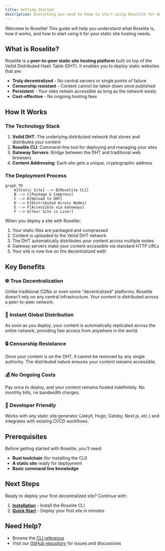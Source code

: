 ```yaml
---
title: Getting Started
description: Everything you need to know to start using Roselite for decentralized hosting
---
```


Welcome to Roselite! This guide will help you understand what Roselite is, how it works, and how to start using it for your static site hosting needs.

## What is Roselite?

Roselite is a **peer-to-peer static site hosting platform** built on top of the Veilid Distributed Hash Table (DHT). It enables you to deploy static websites that are:

- **Truly decentralized** - No central servers or single points of failure
- **Censorship resistant** - Content cannot be taken down once published
- **Persistent** - Your sites remain accessible as long as the network exists
- **Cost-effective** - No ongoing hosting fees

## How It Works

### The Technology Stack

1. **Veilid DHT**: The underlying distributed network that stores and distributes your content
2. **Roselite CLI**: Command-line tool for deploying and managing your sites
3. **Gateway Servers**: Bridge between the DHT and traditional web browsers
4. **Content Addressing**: Each site gets a unique, cryptographic address

### The Deployment Process

```mermaid
graph TD
    A[Static Site] --> B[Roselite CLI]
    B --> C[Package & Compress]
    C --> D[Upload to DHT]
    D --> E[Distributed Across Nodes]
    E --> F[Accessible via Gateways]
    F --> G[Your Site is Live!]
```

When you deploy a site with Roselite:

1. Your static files are packaged and compressed
2. Content is uploaded to the Veilid DHT network
3. The DHT automatically distributes your content across multiple nodes
4. Gateway servers make your content accessible via standard HTTP URLs
5. Your site is now live on the decentralized web!

## Key Benefits

### 🌐 True Decentralization
Unlike traditional CDNs or even some "decentralized" platforms, Roselite doesn't rely on any central infrastructure. Your content is distributed across a peer-to-peer network.

### 🚀 Instant Global Distribution
As soon as you deploy, your content is automatically replicated across the entire network, providing fast access from anywhere in the world.

### 🔒 Censorship Resistance
Once your content is on the DHT, it cannot be removed by any single authority. The distributed nature ensures your content remains accessible.

### 💰 No Ongoing Costs
Pay once to deploy, and your content remains hosted indefinitely. No monthly bills, no bandwidth charges.

### 🔧 Developer Friendly
Works with any static site generator (Jekyll, Hugo, Gatsby, Next.js, etc.) and integrates with existing CI/CD workflows.

## Prerequisites

Before getting started with Roselite, you'll need:

- **Rust toolchain** (for installing the CLI)
- **A static site** ready for deployment
- **Basic command line knowledge**

## Next Steps

Ready to deploy your first decentralized site? Continue with:

1. **[Installation](./installation/)** - Install the Roselite CLI
2. **[Quick Start](./quick-start/)** - Deploy your first site in minutes

## Need Help?

- Browse the [CLI reference](/cli/commands/)
- Visit our [GitHub repository](https://github.com/jdbohrman-tech/roselite) for issues and discussions 